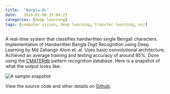```yaml
---
title:  "Bangla-DL"
date:   2016-01-08 15:04:23
categories: [deep learning]
tags: [computer vision, deep learning, transfer learning, ocr]
---
```


A real-time system that classifies handwritten single Bengali characters. Implementation of Handwritten Bangla Digit Recognition using Deep Learning by Md Zahangir Alom et. al. Uses basic convolutional architecture. Achieved an average training and testing accuracy of around 85%. Done using the  [CMATERdb](https://www.dropbox.com/s/55bhfr3ycvsewsi/CMATERdb%203.1.2.rar) pattern recognition database.
Here is a snapshot of what the output looks like:  


![A sample snapshot](/images/bangladl.png)

View the source code and other details on [Github](https://github.com/srdg/Bangla-DL).